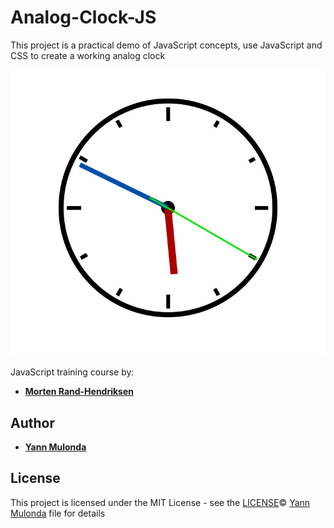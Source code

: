 # Analog-Clock-JS

This project is a practical demo of JavaScript concepts,
use JavaScript and CSS to create a working analog clock

![Analog Clock](./img/ScreenShot.jpg)

JavaScript training course by:
* **[Morten Rand-Hendriksen](https://www.linkedin.com/in/mortenrandhendriksen/?trk=lil_course)**

## Author

* **[Yann Mulonda](https://github.com/YannMjl)**

## License

This project is licensed under the MIT License - see the [LICENSE](LICENSE)© [Yann Mulonda](https://github.com/YannMjl) file for details

